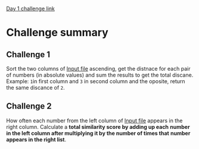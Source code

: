 [Day 1 challenge link](https://adventofcode.com/2024/day/1)

# Challenge summary
## Challenge 1
Sort the two columns of [Input file](input.txt) ascending,  get the distnace 
for each pair of numbers (in absolute values) and sum the results to get the 
total discane. Example: `1`in first column and `3` in second column and the 
oposite, return the same discance of `2`.
## Challenge 2
How often each number from the left column of [Input file](input.txt) appears 
in the right column. Calculate a **total similarity score by adding up each**
 **number in the left column after multiplying it by the number of times that**
 **number appears in the right list**.